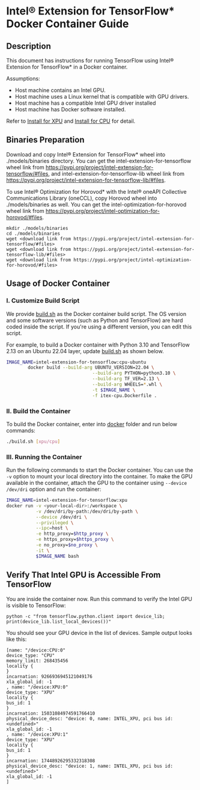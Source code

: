 Intel® Extension for TensorFlow* Docker Container Guide
=======================================================

## Description

This document has instructions for running TensorFlow using Intel® Extension for TensorFlow* in a Docker container.

Assumptions:
* Host machine contains an Intel GPU.
* Host machine uses a Linux kernel that is compatible with GPU drivers.
* Host machine has a compatible Intel GPU driver installed
* Host machine has Docker software installed.

Refer to [Install for XPU](../docs/install/install_for_xpu.md) and [Install for CPU](../docs/install/install_for_cpu.md) for detail.

## Binaries Preparation

Download and copy Intel® Extension for TensorFlow* wheel into ./models/binaries directory. You can get the intel-extension-for-tensorflow wheel link from https://pypi.org/project/intel-extension-for-tensorflow/#files, and intel-extension-for-tensorflow-lib wheel link from https://pypi.org/project/intel-extension-for-tensorflow-lib/#files.

To use Intel® Optimization for Horovod* with the Intel® oneAPI Collective Communications Library (oneCCL), copy Horovod wheel into ./models/binaries as well. You can get the intel-optimization-for-horovod wheel link from https://pypi.org/project/intel-optimization-for-horovod/#files.

```
mkdir ./models/binaries
cd ./models/binaries
wget <download link from https://pypi.org/project/intel-extension-for-tensorflow/#files>
wget <download link from https://pypi.org/project/intel-extension-for-tensorflow-lib/#files>
wget <download link from https://pypi.org/project/intel-optimization-for-horovod/#files>
```

## Usage of Docker Container
### I. Customize Build Script
We provide [build.sh](./build.sh) as the Docker container build script. The OS version and some software versions (such as Python and TensorFlow) are hard coded inside the script. If you're using a different version, you can edit this script.

For example, to build a Docker container with Python 3.10 and TensorFlow 2.13 on an Ubuntu 22.04 layer, update [build.sh](./build.sh) as shown below.

```bash
IMAGE_NAME=intel-extension-for-tensorflow:cpu-ubuntu
        docker build --build-arg UBUNTU_VERSION=22.04 \
                                --build-arg PYTHON=python3.10 \
                                --build-arg TF_VER=2.13 \
                                --build-arg WHEELS=*.whl \
                                -t $IMAGE_NAME \
                                -f itex-cpu.Dockerfile .
```

### II. Build the Container

To build the Docker container, enter into [docker](./) folder and run below commands:

```bash
./build.sh [xpu/cpu]
```
### III. Running the Container

Run the following commands to start the Docker container. You can use the `-v` option to mount your local directory into the container. To make the GPU available in the container, attach the GPU to the container using `--device /dev/dri` option and run the container:

```bash
IMAGE_NAME=intel-extension-for-tensorflow:xpu
docker run -v <your-local-dir>:/workspace \
           -v /dev/dri/by-path:/dev/dri/by-path \
           --device /dev/dri \
           --privileged \
           --ipc=host \
           -e http_proxy=$http_proxy \
           -e https_proxy=$https_proxy \
           -e no_proxy=$no_proxy \
           -it \
           $IMAGE_NAME bash
```

## Verify That Intel GPU is Accessible From TensorFlow
You are inside the container now. Run this command to verify the Intel GPU is visible to TensorFlow:

```
python -c "from tensorflow.python.client import device_lib; print(device_lib.list_local_devices())"
```
You should see your GPU device in the list of devices. Sample output looks like this:

```
[name: "/device:CPU:0"
device_type: "CPU"
memory_limit: 268435456
locality {
}
incarnation: 9266936945121049176
xla_global_id: -1
, name: "/device:XPU:0"
device_type: "XPU"
locality {
bus_id: 1
}
incarnation: 15031084974591766410
physical_device_desc: "device: 0, name: INTEL_XPU, pci bus id: <undefined>"
xla_global_id: -1
, name: "/device:XPU:1"
device_type: "XPU"
locality {
bus_id: 1
}
incarnation: 17448926295332318308
physical_device_desc: "device: 1, name: INTEL_XPU, pci bus id: <undefined>"
xla_global_id: -1
]
```
